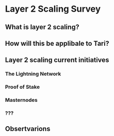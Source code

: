 # Layer 2 Scaling Survey
## What is layer 2 scaling?


## How will this be applibale to Tari?


 ## Layer 2 scaling current initiatives
 ### The Lightning Network


 ### Proof of Stake


 ### Masternodes


 ### ???


 ## Obsertvarions


 
